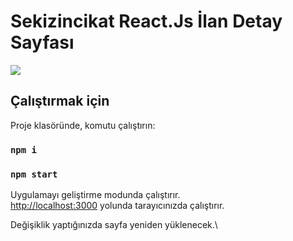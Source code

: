 # Sekizincikat React.Js İlan Detay Sayfası

<img src="ilandetayGif.gif" />

## Çalıştırmak için

Proje klasöründe, komutu çalıştırın:

### `npm i`
### `npm start`

Uygulamayı geliştirme modunda çalıştırır.\
[http://localhost:3000](http://localhost:3000) yolunda tarayıcınızda çalıştırır.

Değişiklik yaptığınızda sayfa yeniden yüklenecek.\
